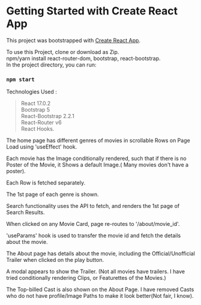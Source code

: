 # Getting Started with Create React App
This project was bootstrapped with [Create React App](https://github.com/facebook/create-react-app).

To use this Project, clone or download as Zip.  
npm/yarn install react-router-dom, bootstrap, react-bootstrap.  
In the project directory, you can run:  
### `npm start`  
Technologies Used :  
> React 17.0.2  
> Bootstrap 5  
> React-Bootstrap 2.2.1  
> React-Router v6  
> React Hooks. 
  
  
    
The home page has different genres of movies in scrollable Rows on Page Load using 'useEffect' hook.  
  
Each movie has the Image conditionally rendered, such that if there is no Poster of the Movie, it Shows a default Image.( Many movies don't have a poster).  
  
Each Row is fetched separately.  
  
The 1st page of each genre is shown.  
  
Search functionality uses the API to fetch, and renders the 1st page of Search Results.  
  
When clicked on any Movie Card, page re-routes to '/about/movie_id'.  
  
'useParams' hook is used to transfer the movie id and fetch the details about the movie.  
  
The About page has details about the movie, including the Official/Unofficial Trailer when clicked on the play button.  
  
A modal appears to show the Trailer. (Not all movies have trailers. I have tried conditionally rendering Clips, or Featurettes of the Movies.)  
  
The Top-billed Cast is also shown on the About Page. I have removed Casts who do not have profile/Image Paths to make it look better(Not fair, I know).  
  
